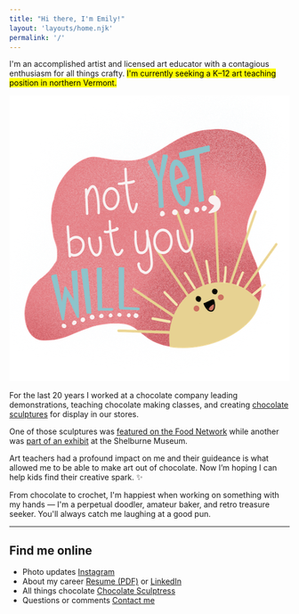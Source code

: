 ```yaml
---
title: "Hi there, I'm Emily!"
layout: 'layouts/home.njk'
permalink: '/'
---
```


I'm an accomplished artist and licensed art educator with a contagious enthusiasm for all things crafty. <mark>I'm currently seeking a K&#8211;12 art teaching position in northern Vermont.</mark>

<img src="images/doodle-not-yet.png" width="550" height="513" loading="lazy" class="doodle-not-yet" alt="A smiling illustrated sun rising from the lower right hand corner, the message says 'Not yet, but you will'" /> 

For the last 20 years I worked at a chocolate company leading demonstrations, teaching chocolate making classes, and creating [chocolate sculptures](https://chocolatesculptress.com) for display in our stores.

One of those sculptures was [featured on the Food Network](https://chocolatesculptress.com/sculptures/cuckoo-clock/) while another was [part of an exhibit](https://chocolatesculptress.com/sculptures/donut-shop/) at the Shelburne Museum.

Art teachers had a profound impact on me and their guideance is what allowed me to be able to make art out of chocolate. Now I’m hoping I can help kids find their creative spark. ✨

From chocolate to crochet, I'm happiest when working on something with my hands &#8212; I'm a perpetual doodler, amateur baker, and retro treasure seeker. You'll always catch me laughing at a good pun.

<hr>

<div class="d-flex d-flex__column flow">
  <h2 class="center">Find me online</h2>
  <ul class="dot-list" role="list">
    <li class="d-flex">
      <span>Photo updates</span>
      <span class="dots" aria-hidden="true"></span>
      <span class="align-right">
        <a href="https://www.instagram.com/MissKrakenArt/">Instagram</a>
      </span>
    </li>
    <li class="d-flex">
      <span>About my career</span>
      <span class="dots" aria-hidden="true"></span>
      <span class="align-right">
        <a href="resume.pdf" title="View my Resume">Resume (PDF)</a> or <a href="https://www.linkedin.com/in/emilywmccracken">LinkedIn</a>
      </span>
    </li>
    <li class="d-flex">
      <span>All things chocolate</span>
      <span class="dots" aria-hidden="true"></span>
      <span class="align-right">
        <a href="https://www.chocolatesculptress.com" title="My chocolate sculpture portfolio">Chocolate Sculptress</a>
      </span>
    </li>
    <li class="d-flex">
      <span>Questions or comments</span>
      <span class="dots" aria-hidden="true"></span>
      <span class="align-right">
        <a href="mailto:emilywjones@gmail.com">Contact me</a>
      </span>
    </li>
  </ul>
</div>